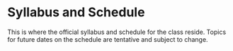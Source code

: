 # Syllabus and Schedule

This is where the official syllabus and schedule for the class reside.
Topics for future dates on the schedule are tentative and subject to change.
